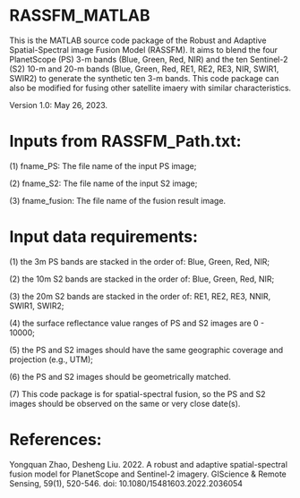 # RASSFM_MATLAB
This is the MATLAB source code package of the Robust and Adaptive Spatial-Spectral image Fusion Model (RASSFM). It aims to blend the four PlanetScope (PS) 3-m bands (Blue, Green, Red, NIR) and the ten Sentinel-2 (S2) 10-m and 20-m bands (Blue, Green, Red, RE1, RE2, RE3, NIR, SWIR1, SWIR2) to generate the synthetic ten 3-m bands. This code package can also be modified for fusing other satellite imaery with similar characteristics.

Version 1.0: May 26, 2023.

Inputs from RASSFM_Path.txt:
===================================================================================================================================================================
(1) fname_PS:  The file name of the input PS image;

(2) fname_S2: The file name of the input S2 image;

(3) fname_fusion: The file name of the fusion result image.

Input data requirements:
===================================================================================================================================================================
(1) the 3m PS bands are stacked in the order of: Blue, Green, Red, NIR;

(2) the 10m S2 bands are stacked in the order of: Blue, Green, Red, NIR;

(3) the 20m S2 bands are stacked in the order of: RE1, RE2, RE3, NNIR, SWIR1, SWIR2;

(4) the surface reflectance value ranges of PS and S2 images are 0 - 10000;

(5) the PS and S2 images should have the same geographic coverage and projection (e.g., UTM); 

(6) the PS and S2 images should be geometrically matched. 

(7) This code package is for spatial-spectral fusion, so the PS and S2 images should be observed on the same or very close date(s).

References:
===================================================================================================================================================================
Yongquan Zhao, Desheng Liu. 2022. A robust and adaptive spatial-spectral fusion model for PlanetScope and Sentinel-2 imagery. GIScience & Remote Sensing, 59(1), 520-546. doi: 10.1080/15481603.2022.2036054

